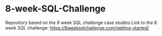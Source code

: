 # 8-week-SQL-Challenge
Repository based on the 8 week SQL challenge case studies 
Link to the 8 week SQL challenge:  https://8weeksqlchallenge.com/getting-started/
